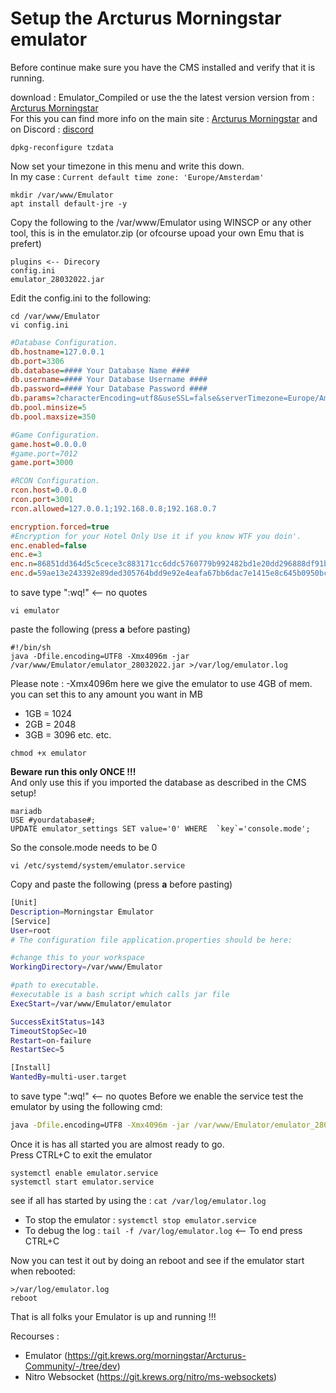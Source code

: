 # Setup the Arcturus Morningstar emulator  

Before continue make sure you have the CMS installed and verify that it is running.  

download : Emulator_Compiled or use the the latest version  version from : [Arcturus Morningstar](https://git.krews.org/morningstar/Arcturus-Community/-/tree/dev)  
For this you can find more info on the main site : [Arcturus Morningstar](https://git.krews.org/morningstar/Arcturus-Community/-/tree/master) and on Discord : [discord](https://discord.gg/BzfFsTp)  

```shell
dpkg-reconfigure tzdata
```
Now set your timezone in this menu and write this down.  
In my case : ```Current default time zone: 'Europe/Amsterdam' ```

```shell
mkdir /var/www/Emulator
apt install default-jre -y
```
Copy the following to the /var/www/Emulator using WINSCP or any other tool, this is in the emulator.zip (or ofcourse upoad your own Emu that is prefert)
```dir
plugins <-- Direcory
config.ini
emulator_28032022.jar
```  

Edit the config.ini to the following:
```shell
cd /var/www/Emulator
vi config.ini
```
```ini
#Database Configuration.
db.hostname=127.0.0.1
db.port=3306
db.database=#### Your Database Name ####
db.username=#### Your Database Username ####
db.password=#### Your Database Password ####
db.params=?characterEncoding=utf8&useSSL=false&serverTimezone=Europe/Amsterdam ## Set your timezone beware Use capitals like in the example 
db.pool.minsize=5
db.pool.maxsize=350

#Game Configuration.
game.host=0.0.0.0
#game.port=7012
game.port=3000

#RCON Configuration.
rcon.host=0.0.0.0
rcon.port=3001
rcon.allowed=127.0.0.1;192.168.0.8;192.168.0.7

encryption.forced=true
#Encryption for your Hotel Only Use it if you know WTF you doin'.
enc.enabled=false
enc.e=3
enc.n=86851dd364d5c5cece3c883171cc6ddc5760779b992482bd1e20dd296888df91b33b936a7b93f06d29e8870f703a216257dec7c81de0058fea4cc5116f75e6efc4e9113513e45357dc3fd43d4efab5963ef178b78bd61e81a14c603b24c8bcce0a12230b320045498edc29282ff0603bc7b7dae8fc1b05b52b2f301a9dc783b7
enc.d=59ae13e243392e89ded305764bdd9e92e4eafa67bb6dac7e1415e8c645b0950bccd26246fd0d4af37145af5fa026c0ec3a94853013eaae5ff1888360f4f9449ee023762ec195dff3f30ca0b08b8c947e3859877b5d7dced5c8715c58b53740b84e11fbc71349a27c31745fcefeeea57cff291099205e230e0c7c27e8e1c0512b
``` 
to save type ":wq!"   <-- no quotes
```shell
vi emulator
```
paste the following (press **a** before pasting)
```
#!/bin/sh
java -Dfile.encoding=UTF8 -Xmx4096m -jar /var/www/Emulator/emulator_28032022.jar >/var/log/emulator.log
```
Please note : -Xmx4096m here we give the emulator to use 4GB of mem. you can set this to any amount you want in MB  
- 1GB = 1024
- 2GB = 2048
- 3GB = 3096
etc. etc.  
```shell
chmod +x emulator
```
**Beware run this only ONCE !!!**  
And only use this if you imported the database as described in the CMS setup!

```mysql
mariadb
USE #yourdatabase#;
UPDATE emulator_settings SET value='0' WHERE  `key`='console.mode';
```
So the console.mode needs to be 0  

```shell
vi /etc/systemd/system/emulator.service
```
Copy and paste the following (press **a** before pasting)
```bash
[Unit]
Description=Morningstar Emulator
[Service]
User=root
# The configuration file application.properties should be here:

#change this to your workspace
WorkingDirectory=/var/www/Emulator

#path to executable.
#executable is a bash script which calls jar file
ExecStart=/var/www/Emulator/emulator

SuccessExitStatus=143
TimeoutStopSec=10
Restart=on-failure
RestartSec=5

[Install]
WantedBy=multi-user.target
```  
to save type ":wq!"   <-- no quotes
Before we enable the service test the emulator by using the following cmd:
```cmd
java -Dfile.encoding=UTF8 -Xmx4096m -jar /var/www/Emulator/emulator_28032022.jar
```
Once it is has all started you are almost ready to go.  
Press CTRL+C to exit the emulator  
```shell
systemctl enable emulator.service
systemctl start emulator.service
```
see if all has started by using the : ```cat /var/log/emulator.log```
- To stop the emulator : ```systemctl stop emulator.service```
- To debug the log : ```tail -f /var/log/emulator.log``` <-- To end press CTRL+C

Now you can test it out by doing an reboot and see if the emulator start when rebooted:
```shell
>/var/log/emulator.log
reboot
```

That is all folks your Emulator is up and running !!!  

Recourses :

- Emulator (https://git.krews.org/morningstar/Arcturus-Community/-/tree/dev)
- Nitro Websocket (https://git.krews.org/nitro/ms-websockets)

